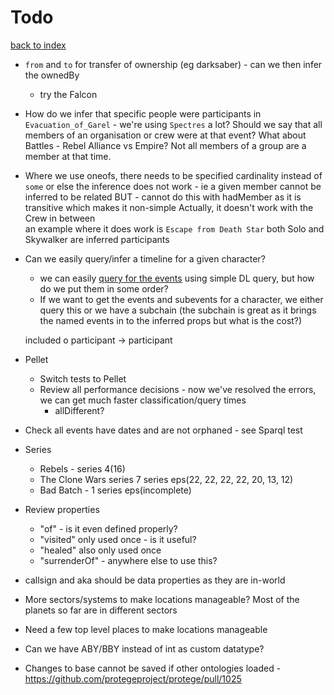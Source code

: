 # Todo

[back to index](index.md)


* ```from``` and ```to``` for transfer of ownership (eg darksaber) - can we then infer the ownedBy
  * try the Falcon
    
* How do we infer that specific people were participants in `Evacuation_of_Garel` - we're using `Spectres` a lot?
  Should we say that all members of an organisation or crew were at that event? What about Battles - Rebel Alliance vs Empire?
  Not all members of a group are a member at that time.

*  Where we use oneofs, there needs to be specified cardinality instead of `some`
   or else the inference does not work - ie a given member cannot be inferred to be related
   BUT - cannot do this with hadMember as it is transitive which makes it non-simple
   Actually, it doesn't work with the Crew in between  
   an example where it does work is `Escape from Death Star` both Solo and Skywalker are inferred participants

* Can we easily query/infer a timeline for a given character?
    * we can easily [query for the events](docs/events.md) using simple DL query, but how do we put them in some order?
    * If we want to get the events and subevents for a character, we either query this or we have
      a subchain (the subchain is great as it brings the named events in to the inferred props but what is the cost?)
      

    included o participant -> participant

* Pellet
    * Switch tests to Pellet
    * Review all performance decisions - now we've resolved the errors, we can get much faster classification/query times
        * allDifferent?

* Check all events have dates and are not orphaned - see Sparql test

* Series
    * Rebels - series 4(16)
    * The Clone Wars series 7 series eps(22, 22, 22, 22, 20, 13, 12)
    * Bad Batch - 1 series eps(incomplete)

* Review properties
    * "of" - is it even defined properly?
    * "visited" only used once - is it useful?
    * "healed" also only used once
    * "surrenderOf" - anywhere else to use this?

* callsign and aka should be data properties as they are in-world

* More sectors/systems to make locations manageable? Most of the planets so far are in different sectors
* Need a few top level places to make locations manageable

* Can we have ABY/BBY instead of int as custom datatype?

* Changes to base cannot be saved if other ontologies loaded - https://github.com/protegeproject/protege/pull/1025
